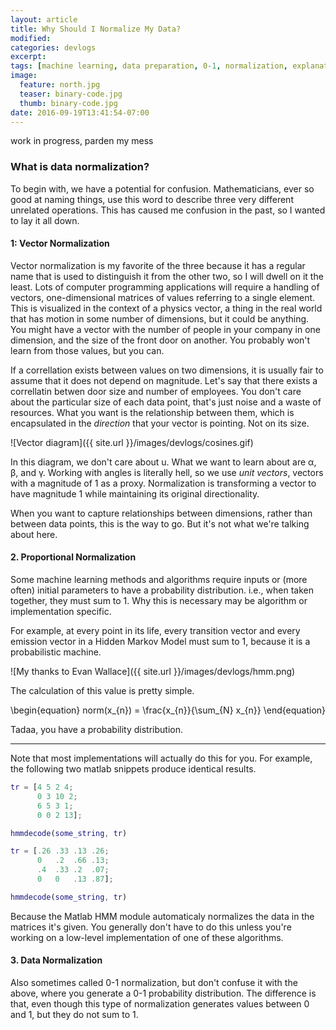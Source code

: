```yaml
---
layout: article
title: Why Should I Normalize My Data?
modified:
categories: devlogs
excerpt:
tags: [machine learning, data preparation, 0-1, normalization, explanations]
image:
  feature: north.jpg
  teaser: binary-code.jpg
  thumb: binary-code.jpg
date: 2016-09-19T13:41:54-07:00
---
```


work in progress, parden my mess

### What is data normalization?

To begin with, we have a potential for confusion. Mathematicians, ever so good at naming things, use this word to describe three very different unrelated operations. This has caused me confusion in the past, so I wanted to lay it all down. 

#### 1: Vector Normalization

Vector normalization is my favorite of the three because it has a regular name that is used to distinguish it from the other two, so I will dwell on it the least. Lots of computer programming applications will require a handling of vectors, one-dimensional matrices of values referring to a single element. This is visualized in the context of a physics vector, a thing in the real world that has motion in some number of dimensions, but it could be anything. You might have a vector with the number of people in your company in one dimension, and the size of the front door on another. You probably won't learn from those values, but you can. 

If a correllation exists between values on two dimensions, it is usually fair to assume that it does not depend on magnitude. Let's say that there exists a correllatin betwen door size and number of employees. You don't care about the particular size of each data point, that's just noise and a waste of resources. What you want is the relationship between them, which is encapsulated in the *direction* that your vector is pointing. Not on its size. 

![Vector diagram]({{ site.url }}/images/devlogs/cosines.gif)

In this diagram, we don't care about u. What we want to learn about are α, β, and γ. Working with angles is literally hell, so we use *unit vectors*, vectors with a magnitude of 1 as a proxy. Normalization is transforming a vector to have magnitude 1 while maintaining its original directionality. 

When you want to capture relationships between dimensions, rather than between data points, this is the way to go. But it's not what we're talking about here. 


#### 2. Proportional Normalization

Some machine learning methods and algorithms require inputs or (more often) initial parameters to have a probability distribution. i.e., when taken together, they must sum to 1. Why this is necessary may be algorithm or implementation specific. 

For example, at every point in its life, every transition vector and every emission vector in a Hidden Markov Model must sum to 1, because it is a probabilistic machine. 

![My thanks to Evan Wallace]({{ site.url }}/images/devlogs/hmm.png)

The calculation of this value is pretty simple. 

<div>
\begin{equation}
	norm(x_{n}) = \frac{x_{n}}{\sum_{N} x_{n}}
\end{equation}
</div>

Tadaa, you have a probability distribution. 

-----

Note that most implementations will actually do this for you. For example, the following two matlab snippets produce identical results. 

```matlab
tr = [4 5 2 4;
      0 3 10 2;
      6 5 3 1;
      0 0 2 13];

hmmdecode(some_string, tr)
```


```matlab
tr = [.26 .33 .13 .26;
      0   .2  .66 .13;
      .4  .33 .2  .07;
      0   0   .13 .87];

hmmdecode(some_string, tr)
```

Because the Matlab HMM module automaticaly normalizes the data in the matrices it's given. You generally don't have to do this unless you're working on a low-level implementation of one of these algorithms. 


#### 3. Data Normalization

Also sometimes called 0-1 normalization, but don't confuse it with the above, where you generate a 0-1 probability distribution. The difference is that, even though this type of normalization generates values between 0 and 1, but they do not sum to 1. 

